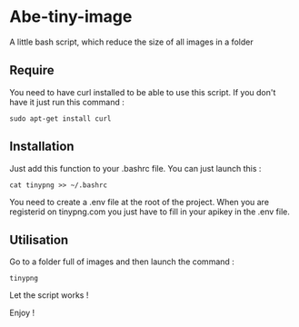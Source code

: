 # Abe-tiny-image

A little bash script, which reduce the size of all images in a folder

## Require
You need to have curl installed to be able to use this script. If you don't
have it just run this command :
```
sudo apt-get install curl
```

## Installation
Just add this function to your .bashrc file. You can just launch this :
```
cat tinypng >> ~/.bashrc
```
You need to create a .env file at the root of the project. When you are registerid on
tinypng.com you just have to fill in your apikey in the .env file.

## Utilisation
Go to a folder full of images and then launch the command :
```
tinypng
```
Let the script works !

Enjoy !

